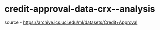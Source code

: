# credit-approval-data-crx--analysis
source - https://archive.ics.uci.edu/ml/datasets/Credit+Approval
